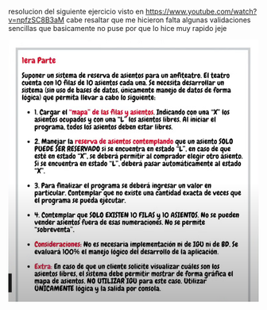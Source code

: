 resolucion del siguiente ejercicio visto en
https://www.youtube.com/watch?v=npfzSC8B3aM
cabe resaltar que me hicieron falta algunas validaciones sencillas
que basicamente no puse por que lo hice muy rapido jeje


![alt text](image.png)
